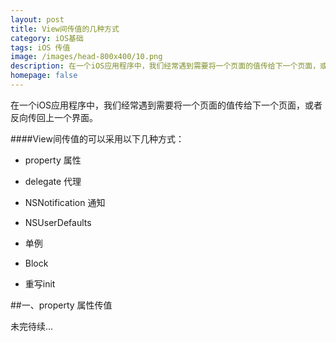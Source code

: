 ```yaml
---
layout: post
title: View间传值的几种方式
category: iOS基础
tags: iOS 传值
image: /images/head-800x400/10.png
description: 在一个iOS应用程序中，我们经常遇到需要将一个页面的值传给下一个页面，或者反向传回上一个界面。
homepage: false
---
```


在一个iOS应用程序中，我们经常遇到需要将一个页面的值传给下一个页面，或者反向传回上一个界面。

####View间传值的可以采用以下几种方式：

* property 属性

* delegate 代理

* NSNotification 通知

* NSUserDefaults  

* 单例

* Block

* 重写init

##一、property 属性传值

未完待续...